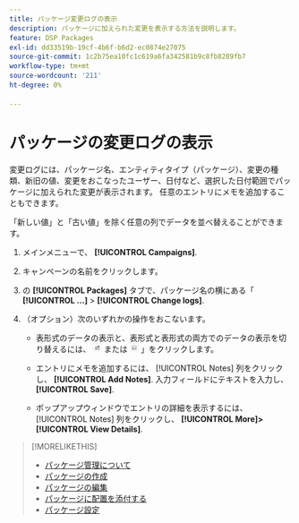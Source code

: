 ```yaml
---
title: パッケージ変更ログの表示
description: パッケージに加えられた変更を表示する方法を説明します。
feature: DSP Packages
exl-id: dd33519b-19cf-4b6f-b6d2-ec0874e27075
source-git-commit: 1c2b75ea10fc1c619a6fa342581b9c8fb8289fb7
workflow-type: tm+mt
source-wordcount: '211'
ht-degree: 0%

---
```


# パッケージの変更ログの表示

変更ログには、パッケージ名、エンティティタイプ（パッケージ）、変更の種類、新旧の値、変更をおこなったユーザー、日付など、選択した日付範囲でパッケージに加えられた変更が表示されます。 任意のエントリにメモを追加することもできます。

「新しい値」と「古い値」を除く任意の列でデータを並べ替えることができます。

1. メインメニューで、 **[!UICONTROL Campaigns]**.

1. キャンペーンの名前をクリックします。

1. の **[!UICONTROL Packages]** タブで、パッケージ名の横にある「  **[!UICONTROL ...]** > **[!UICONTROL Change logs]**.

1. （オプション）次のいずれかの操作をおこないます。

   * 表形式のデータの表示と、表形式と表形式の両方でのデータの表示を切り替えるには、 ![テーブルとグラフ表示](/help/dsp/assets/table-plus-chart-view.png "テーブルとグラフ表示") または ![テーブル表示](/help/dsp/assets/table-view.png "テーブル表示") 」をクリックします。

   * エントリにメモを追加するには、 [!UICONTROL Notes] 列をクリックし、 **[!UICONTROL Add Notes]**. 入力フィールドにテキストを入力し、 **[!UICONTROL Save]**.

   * ポップアップウィンドウでエントリの詳細を表示するには、 [!UICONTROL Notes] 列をクリックし、 **[!UICONTROL More]>[!UICONTROL View Details]**.

>[!MORELIKETHIS]
>
>* [パッケージ管理について](package-about.md)
>* [パッケージの作成](package-create.md)
>* [パッケージの編集](package-edit.md)
>* [パッケージに配置を添付する](package-attach-placement.md)
>* [パッケージ設定](package-settings.md)

